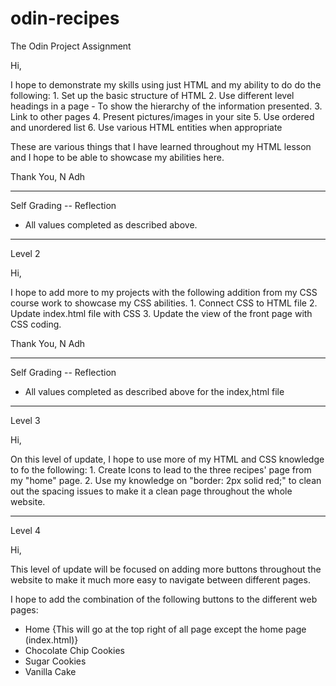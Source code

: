 # odin-recipes
The Odin Project Assignment

Hi,

I hope to demonstrate my skills using just HTML and my ability to do do the following:
    1. Set up the basic structure of HTML
    2. Use different level headings in a page
        - To show the hierarchy of the information presented.
    3. Link to other pages
    4. Present pictures/images in your site
    5. Use ordered and unordered list
    6. Use various HTML entities when appropriate

These are various things that I have learned throughout my HTML lesson and I hope to be able to showcase my abilities here.

Thank You,
N Adh

----

Self Grading -- Reflection
- All values completed as described above.

----

Level 2

Hi,

I hope to add more to my projects with the following addition from my CSS course work to showcase my CSS abilities.
    1. Connect CSS to HTML file
    2. Update index.html file with CSS
    3. Update the view of the front page with CSS coding.

Thank You,
N Adh

----

Self Grading -- Reflection
- All values completed as described above for the index,html file

----

Level 3 

Hi,

On this level of update, I hope to use more of my HTML and CSS knowledge to fo the following:
    1. Create Icons to lead to the three recipes' page from my "home" page.
    2. Use my knowledge on "border: 2px solid red;" to clean out the spacing issues to make it a clean page throughout the whole website. 

----

Level 4

Hi,

This level of update will be focused on adding more buttons throughout the website to make it much more easy to navigate between different pages.

I hope to add the combination of the following buttons to the different web pages:
- Home {This will go at the top right of all page except the home page (index.html)}
- Chocolate Chip Cookies 
- Sugar Cookies
- Vanilla Cake